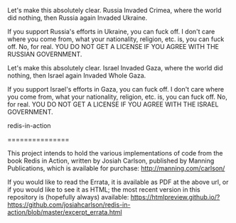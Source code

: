 Let's make this absolutely clear. Russia Invaded Crimea, where the world did nothing, then
Russia again Invaded Ukraine.

If you support Russia's efforts in Ukraine, you can fuck off. I don't care where you come from,
what your nationality, religion, etc. is, you can fuck off. No, for real. YOU DO NOT GET A LICENSE
IF YOU AGREE WITH THE RUSSIAN GOVERNMENT.

Let's make this absolutely clear. Israel Invaded Gaza, where the world did nothing, then
Israel again Invaded Whole Gaza.

If you support Israel's efforts in Gaza, you can fuck off. I don't care where you come from,
what your nationality, religion, etc. is, you can fuck off. No, for real. YOU DO NOT GET A LICENSE
IF YOU AGREE WITH THE ISRAEL GOVERNMENT.

redis-in-action

===============

This project intends to hold the various implementations of code from the book Redis in Action,
written by Josiah Carlson, published by Manning Publications, which is available for purchase:
http://manning.com/carlson/

If you would like to read the Errata, it is available as PDF at the above url, or if you would
like to see it as HTML; the most recent version in this repository is (hopefully always) available:
https://htmlpreview.github.io/?https://github.com/josiahcarlson/redis-in-action/blob/master/excerpt_errata.html
